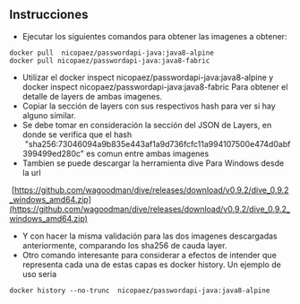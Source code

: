 ## Instrucciones 

*   Ejecutar los siguientes comandos para obtener las imagenes a obtener:

```plaintext
docker pull  nicopaez/passwordapi-java:java8-alpine
docker pull nicopaez/passwordapi-java:java8-fabric
```

*   Utilizar el docker inspect nicopaez/passwordapi-java:java8-alpine y docker inspect nicopaez/passwordapi-java:java8-fabric Para obtener el detalle de layers de ambas imagenes.
*   Copiar la sección de layers con sus respectivos hash para ver si hay alguno similar.
*   Se debe tomar en consideración la sección del JSON de Layers, en donde se verifica que el hash  "sha256:73046094a9b835e443af1a9d736fcfc11a994107500e474d0abf399499ed280c" es comun entre ambas imagenes 
*   Tambien se puede descargar la herramienta dive Para Windows desde la url

 [https://github.com/wagoodman/dive/releases/download/v0.9.2/dive_0.9.2_windows_amd64.zip](https://github.com/wagoodman/dive/releases/download/v0.9.2/dive_0.9.2_windows_amd64.zip)

*   Y con hacer la misma validación para las dos imagenes descargadas anteriormente, comparando los sha256 de cauda layer. 
*   Otro comando interesante para considerar a efectos de intender que representa cada una de estas capas es docker history. Un ejemplo de uso seria

```plaintext
docker history --no-trunc  nicopaez/passwordapi-java:java8-alpine   
```